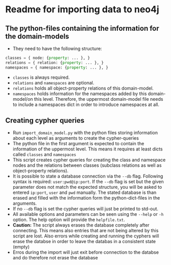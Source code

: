 # Readme for importing data to neo4j

## The python-files containing the information for the domain-models

- They need to have the following structure:

``` python
classes = { node: {property: ... }, }
relations = { relation: {property: ... }, }
namespaces = { namespace: {property: ... }, }
```

- `classes` is always required.
- `relations` and `namespaces` are optional.
- `relations` holds all object-property relations of this domain-model.
- `namespaces` holds information for the namespaces added by this domain-model/on this level. Therefore, the uppermost domain-model file needs to include a namespaces dict in order to introduce namespaces at all.

## Creating cypher queries

- Run `import_domain_model.py` with the python files storing information about each level as arguments to create the cypher-queries
- The python file in the first argument is expected to contain the information of the uppermost level. This means it requires at least dicts called `classes` and `namespaces`
- This script creates cypher queries for creating the class and namespace nodes and the relations between classes (subclass relations as well as object-property relations).
- It is possible to state a database connection via the `--db` flag. Following syntax is required: `user:pwd@ip:port`. If the `--db` flag is set but the given parameter does not match the expected structure, you will be asked to entered `ip:port`, `user` and `pwd` manually. The stated database is than erased and filled with the information form the python-dict-files in the arguments.
- If no `--db` flag is set the cypher queries will just be printed to std-out.
- All available options and parameters can be seen using the `--help` or `-h` option. The help option will provide the `helpfile.txt`.
- **Caution:** The script always erases the database completely after connecting. This means also entries that are not being altered by this script are lost. Also errors while creating and running the cyphers will erase the databse in order to leave the databas in a consistent state (empty)
- Erros during the import will just exit before connection to the databse  and do therefore not erase the database
